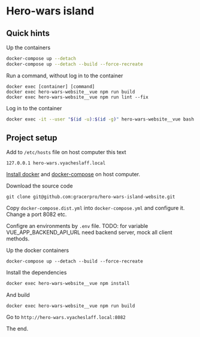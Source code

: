 # Hero-wars island

## Quick hints

Up the containers

```bash
docker-compose up --detach
docker-compose up --detach --build --force-recreate
```

Run a command, without log in to the container

```
docker exec [container] [command]
docker exec hero-wars-website__vue npm run build
docker exec hero-wars-website__vue npm run lint --fix
```

Log in to the container

```bash
docker exec -it --user "$(id -u):$(id -g)" hero-wars-website__vue bash
```

## Project setup

Add to `/etc/hosts` file on host computer this text

```
127.0.0.1 hero-wars.vyacheslaff.local
```

[Install docker](https://docs.docker.com/engine/install/)
and
[docker-compose](https://docs.docker.com/compose/install/) on host computer.

Download the source code

```
git clone git@github.com:gracerpro/hero-wars-island-website.git
```

Copy `docker-compose.dist.yml` into `docker-compose.yml` and configure it. Change a port 8082 etc.

Configre an environments by `.env` file.
TODO: for variable VUE_APP_BACKEND_API_URL need backend server, mock all client methods.

Up the docker containers

```
docker-compose up --detach --build --force-recreate
```

Install the dependencies

```bash
docker exec hero-wars-website__vue npm install
```

And build

```
docker exec hero-wars-website__vue npm run build
```

Go to `http://hero-wars.vyacheslaff.local:8082`

The end.
